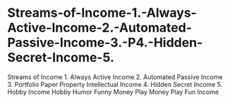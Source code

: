# Streams-of-Income-1.-Always-Active-Income-2.-Automated-Passive-Income-3.-P4.-Hidden-Secret-Income-5.
Streams of Income 1. Always Active Income 2. Automated Passive Income 3. Portfolio Paper Property Intellectual Income 4. Hidden Secret Income 5. Hobby Income Hobby Humor Funny Money Play Money Play Fun Income
